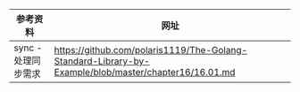 参考资料 | 网址
--- | ---
sync - 处理同步需求 | https://github.com/polaris1119/The-Golang-Standard-Library-by-Example/blob/master/chapter16/16.01.md